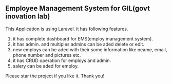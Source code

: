 ## Employee Management System for GIL(govt inovation lab)
This Application is using Laravel.
it has following features.
1) it has complete dashboard for EMS(employ management system).
2) it has admin. and multiples admins can be aded delete or edit.
3) new employs can be aded with their some information like neame, email, phone number and pictures etc.
4) it has CRUD operation for employs and admin.
5) salery can be aded for employ.


Please star the project if you like it. Thank you!
